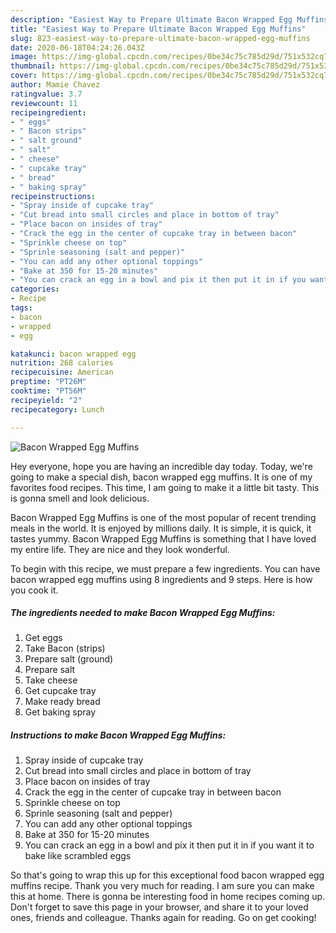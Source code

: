 ```yaml
---
description: "Easiest Way to Prepare Ultimate Bacon Wrapped Egg Muffins"
title: "Easiest Way to Prepare Ultimate Bacon Wrapped Egg Muffins"
slug: 823-easiest-way-to-prepare-ultimate-bacon-wrapped-egg-muffins
date: 2020-06-18T04:24:26.043Z
image: https://img-global.cpcdn.com/recipes/0be34c75c785d29d/751x532cq70/bacon-wrapped-egg-muffins-recipe-main-photo.jpg
thumbnail: https://img-global.cpcdn.com/recipes/0be34c75c785d29d/751x532cq70/bacon-wrapped-egg-muffins-recipe-main-photo.jpg
cover: https://img-global.cpcdn.com/recipes/0be34c75c785d29d/751x532cq70/bacon-wrapped-egg-muffins-recipe-main-photo.jpg
author: Mamie Chavez
ratingvalue: 3.7
reviewcount: 11
recipeingredient:
- " eggs"
- " Bacon strips"
- " salt ground"
- " salt"
- " cheese"
- " cupcake tray"
- " bread"
- " baking spray"
recipeinstructions:
- "Spray inside of cupcake tray"
- "Cut bread into small circles and place in bottom of tray"
- "Place bacon on insides of tray"
- "Crack the egg in the center of cupcake tray in between bacon"
- "Sprinkle cheese on top"
- "Sprinle seasoning (salt and pepper)"
- "You can add any other optional toppings"
- "Bake at 350 for 15-20 minutes"
- "You can crack an egg in a bowl and pix it then put it in if you want it to bake like scrambled eggs"
categories:
- Recipe
tags:
- bacon
- wrapped
- egg

katakunci: bacon wrapped egg 
nutrition: 268 calories
recipecuisine: American
preptime: "PT26M"
cooktime: "PT56M"
recipeyield: "2"
recipecategory: Lunch

---
```



![Bacon Wrapped Egg Muffins](https://img-global.cpcdn.com/recipes/0be34c75c785d29d/751x532cq70/bacon-wrapped-egg-muffins-recipe-main-photo.jpg)

Hey everyone, hope you are having an incredible day today. Today, we're going to make a special dish, bacon wrapped egg muffins. It is one of my favorites food recipes. This time, I am going to make it a little bit tasty. This is gonna smell and look delicious.



Bacon Wrapped Egg Muffins is one of the most popular of recent trending meals in the world. It is enjoyed by millions daily. It is simple, it is quick, it tastes yummy. Bacon Wrapped Egg Muffins is something that I have loved my entire life. They are nice and they look wonderful.


To begin with this recipe, we must prepare a few ingredients. You can have bacon wrapped egg muffins using 8 ingredients and 9 steps. Here is how you cook it.

<!--inarticleads1-->

##### The ingredients needed to make Bacon Wrapped Egg Muffins:

1. Get  eggs
1. Take  Bacon (strips)
1. Prepare  salt (ground)
1. Prepare  salt
1. Take  cheese
1. Get  cupcake tray
1. Make ready  bread
1. Get  baking spray




<!--inarticleads2-->

##### Instructions to make Bacon Wrapped Egg Muffins:

1. Spray inside of cupcake tray
1. Cut bread into small circles and place in bottom of tray
1. Place bacon on insides of tray
1. Crack the egg in the center of cupcake tray in between bacon
1. Sprinkle cheese on top
1. Sprinle seasoning (salt and pepper)
1. You can add any other optional toppings
1. Bake at 350 for 15-20 minutes
1. You can crack an egg in a bowl and pix it then put it in if you want it to bake like scrambled eggs




So that's going to wrap this up for this exceptional food bacon wrapped egg muffins recipe. Thank you very much for reading. I am sure you can make this at home. There is gonna be interesting food in home recipes coming up. Don't forget to save this page in your browser, and share it to your loved ones, friends and colleague. Thanks again for reading. Go on get cooking!
